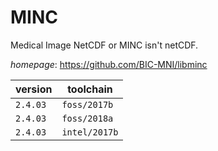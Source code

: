 # MINC

Medical Image NetCDF or MINC isn't netCDF.

*homepage*: <https://github.com/BIC-MNI/libminc>

version | toolchain
--------|----------
``2.4.03`` | ``foss/2017b``
``2.4.03`` | ``foss/2018a``
``2.4.03`` | ``intel/2017b``

